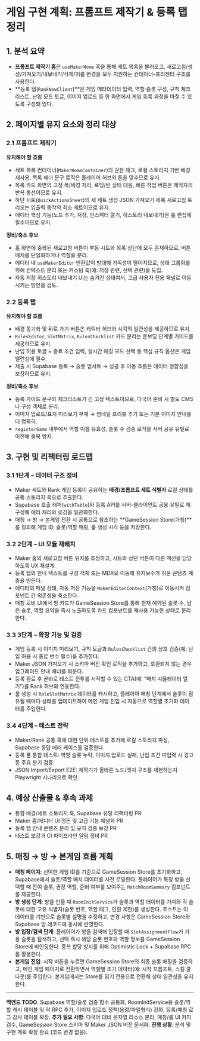 # 게임 구현 계획: 프롬프트 제작기 & 등록 탭 정리

## 1. 분석 요약
- **프롬프트 제작기 홈**은 `useMakerHome` 훅을 통해 세트 목록을 불러오고, 새로고침/생성/가져오기/내보내기/삭제/이름 변경을 모두 지원하는 컨테이너-프리젠터 구조를 사용한다.
- **등록 탭(`RankNewClient`)**은 게임 메타데이터 입력, 역할·슬롯 구성, 규칙 체크리스트, 난입 모드 토글, 이미지 업로드 등 한 화면에서 게임 등록 과정을 마칠 수 있도록 구성돼 있다.

## 2. 페이지별 유지 요소와 정리 대상

### 2.1 프롬프트 제작기
**유지해야 할 흐름**
- 세트 목록 컨테이너(`MakerHomeContainer`)의 권한 체크, 로컬 스토리지 기반 배경 재사용, 목록 헤더 문구 로직은 플레이어 허브와 톤을 맞추므로 유지.
- 목록 카드 화면의 고정 폭/배경 처리, 로딩/빈 상태 대응, 빠른 작업 버튼은 제작자의 반복 동선이므로 유지.
- 하단 시트(`QuickActionsSheet`)의 새 세트 생성·JSON 가져오기·목록 새로고침 트리오는 입출력 동작의 최소 세트이므로 유지.
- 에디터 핵심 기능(노드 추가, 저장, 인스펙터 열기, 히스토리 내보내기)은 룰 편집에 필수이므로 유지.

**정비/축소 후보**
- 홈 화면에 중복된 새로고침 버튼이 부동 시트와 목록 상단에 모두 존재하므로, 버튼 배치를 단일화하거나 역할을 분리.
- 에디터 내 `useMakerEditor` 반환값이 방대해 가독성이 떨어지므로, 상태 그룹화를 위해 컨텍스트 분리 또는 커스텀 훅(예: 저장 관련, 선택 관련)을 도입.
- 자동 저장 히스토리 내보내기 UI는 숨겨진 상태여서, 고급 사용자 전용 패널로 이동시키는 방안을 검토.

### 2.2 등록 탭
**유지해야 할 흐름**
- 배경 동기화 및 뒤로 가기 버튼은 캐릭터 허브와 시각적 일관성을 제공하므로 유지.
- `RolesEditor`, `SlotMatrix`, `RulesChecklist` 카드 분리는 온보딩 단계별 가이드를 제공하므로 유지.
- 난입 허용 토글 + 종료 조건 입력, 실시간 매칭 모드 선택 등 핵심 규칙 옵션은 게임 밸런싱에 필수.
- 제출 시 Supabase 등록 → 슬롯 업서트 → 성공 후 이동 흐름은 데이터 정합성을 보장하므로 유지.

**정비/축소 후보**
- 등록 가이드 문구와 체크리스트가 긴 고정 텍스트이므로, 다국어 준비 시 별도 CMS나 구성 객체로 분리.
- 이미지 업로드/표지 미리보기 부재 → 썸네일 프리뷰 추가 또는 기본 이미지 안내를 더 명확히.
- `registerGame` 내부에서 역할 이름 유효성, 슬롯 수 검증 로직을 서버 공유 유틸로 이전해 중복 방지.

## 3. 구현 및 리팩터링 로드맵

### 3.1 1단계 – 데이터 구조 정비
- Maker 세트와 Rank 게임 등록이 공유하는 **배경/프롬프트 세트 식별자** 로컬 상태를 공통 스토리지 훅으로 추출한다.
- Supabase 호출 래퍼(`withTable`)와 등록 API를 서버-클라이언트 공용 유틸로 재구성해 에러 처리와 로깅을 일관화한다.
- 매칭 → 방 → 본게임 전환 시 공통으로 참조하는 **GameSession Store(가칭)**를 정의해 게임 ID, 슬롯/역할 매핑, 룸 생성 시각 등을 저장한다.

### 3.2 2단계 – UI 모듈 재배치
- Maker 홈의 새로고침 버튼 위치를 조정하고, 시트와 상단 버튼이 다른 액션을 담당하도록 UX 재설계.
- 등록 탭의 안내 텍스트를 구성 객체 또는 MDX로 이동해 유지보수가 쉬운 콘텐츠 계층을 만든다.
- 에디터의 패널 상태, 자동 저장 기능을 `MakerEditorContext`(가칭)로 이동시켜 컴포넌트 간 의존성을 축소한다.
- 매칭 로비 UI에서 방 카드가 GameSession Store를 통해 현재 예약된 슬롯 수, 남은 슬롯, 역할 요약을 즉시 노출하도록 카드 컴포넌트를 재사용 가능한 상태로 분리한다.

### 3.3 3단계 – 확장 기능 및 검증
- 게임 등록 시 이미지 미리보기, 규칙 토글과 `RulesChecklist` 간의 상호 검증(예: 난입 허용 시 종료 변수 필수)을 추가한다.
- Maker JSON 가져오기 시 스키마 버전 확인 로직을 추가하고, 호환되지 않는 경우 업그레이드 안내 배너를 띄운다.
- 등록 완료 후 곧바로 테스트 전투를 시작할 수 있는 CTA(예: “매치 시뮬레이터 열기”)를 Rank 허브와 연동한다.
- 룸 생성 시 `RoleSlotMatrix` 데이터를 캐시하고, 플레이어 매칭 단계에서 슬롯이 점유될 때마다 상태를 업데이트하여 메인 게임 진입 시 자동으로 역할별 초기화 데이터를 주입한다.

### 3.4 4단계 – 테스트 전략
- Maker/Rank 공통 훅에 대한 단위 테스트를 추가해 로컬 스토리지 파싱, Supabase 응답 에러 케이스를 검증한다.
- 등록 폼 통합 테스트: 역할 슬롯 누락, 이미지 업로드 실패, 난입 조건 미입력 시 경고 등 주요 분기 검증.
- JSON Import/Export E2E: 제작기가 올바른 노드/엣지 구조를 재현하는지 Playwright 시나리오로 확인.

## 4. 예상 산출물 & 후속 과제
- 통합 배경/세트 스토리지 훅, Supabase 유틸 리팩터링 PR
- Maker 홈/에디터 UI 정돈 및 고급 기능 패널화 PR
- 등록 탭 안내 콘텐츠 분리 및 규칙 검증 보강 PR
- 테스트 보강과 CI 파이프라인 알림 정비 PR

## 5. 매칭 → 방 → 본게임 흐름 계획
- **매칭 페이지**: 선택한 게임 ID를 기준으로 GameSession Store를 초기화하고, Supabase에서 슬롯/역할 배치 데이터를 사전 로딩한다. 플레이어가 특정 방을 선택할 때 잔여 슬롯, 권장 역할, 준비 여부를 보여주는 `MatchRoomSummary` 컴포넌트를 제공한다.
- **방 생성 단계**: 방을 만들 때 `RoomInitService`가 슬롯과 역할 데이터를 가져와 각 슬롯에 대한 고유 식별자(슬롯 번호, 역할 태그, 인원 제한)를 생성한다. 호스트는 이 데이터를 기반으로 슬롯별 설명을 수정하고, 변경 사항은 GameSession Store와 Supabase 방 레코드에 동시에 반영한다.
- **방 입장/검색 단계**: 플레이어가 방을 검색해 입장할 때 `SlotAssignmentFlow`가 가용 슬롯을 탐색하고, 선택 즉시 해당 슬롯 번호와 역할 정보를 GameSession Store에 바인딩한다. 중복 할당 방지를 위해 Optimistic Lock + Supabase RPC를 활용한다.
- **본게임 진입**: 시작 버튼을 누르면 GameSession Store의 최종 슬롯 매핑을 검증하고, 메인 게임 페이지로 전환하면서 역할별 초기 데이터(예: 시작 프롬프트, 스킬 쿨다운)를 주입한다. 본게임에서는 Store를 읽기 전용으로 전환해 상태 일관성을 유지한다.

---
**백엔드 TODO**: Supabase 역할/슬롯 검증 함수 공통화, RoomInitService용 슬롯/역할 캐시 테이블 및 락 RPC 추가, 이미지 업로드 정책(용량/파일형식) 강화, 등록/매칭 로그 감사 테이블 확장.
**추가 필요 사항**: 다국어 대비 문자열 리소스 분리, 매칭/룸 UI 카피 검수, GameSession Store 스키마 및 Maker JSON 버전 문서화.
**진행 상황**: 분석 및 구현 계획 확장 완료 (코드 변경 없음).
